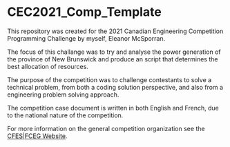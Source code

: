 # CEC2021_Comp_Template

This repository was created for the 2021 Canadian Engineering Competition Programming Challenge by myself, Eleanor McSporran.

The focus of this challange was to try and analyse the power generation of the province of New Brunswick and produce an script that determines the best allocation of resources.

The purpose of the competition was to challenge contestants to solve a technical problem, from both a coding solution perspective, and also from a engineering problem solving approach.

The competition case document is written in both English and French, due to the national nature of the competition.

For more information on the general competition organization see the [CFES|FCEG Website](https://cfes.ca/cec/).
